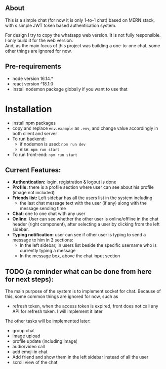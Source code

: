 ## About
This is a simple chat (for now it is only 1-to-1 chat) based on MERN stack, with s simple JWT token based authentication system.

For design I try to copy the whatsapp web version. It is not fully responsible. I only build it for the web version. \
And, as the main focus of this project was building a one-to-one chat, some other things are ignored for now.

## Pre-requirements
- node version 16.14.*
- react version ^18.1.0
- Install nodemon package globally if you want to use that

# Installation
- install npm packages
- copy and replace `env.example` as `.env`, and change value accordingly in both client and server
- To run backend:
  - if nodemon is used: `npm run dev`
  - else: `npm run start`
- To run front-end: `npm run start`


## Current Features:
- **Authentication:** login, registration & logout is done
- **Profile:** there is a profile section where user can see about his profile (image not included)
- **Friends list:** Left sidebar has all the users list in the system including
  - the last chat message text with the user (if any) along with the message sending time
- **Chat**: one to one chat with any user
- **Online**: User can see whether the other user is online/offline in the chat header (right component), after selecting a user by clicking from the left sidebar.
- **Typing notification:** user can see if other user is typing to send a message to him in 2 sections:
  - In the left sidebar, in users list beside the specific username who is currently typing a message
  - In the message box, above the chat input section


## TODO (a reminder what can be done from here for next steps):
The main purpose of the system is to implement socket for chat. Because of this, some common things are ignored for now, such as
- refresh token, when the access token is expired, front does not call any API for refresh token. I will implement it later

The other tasks will be implemented later:
- group chat
- image upload
- profile update (including image)
- audio/video call
- add emoji in chat
- Add friend and show them in the left sidebar instead of all the user
- scroll view of the chat
